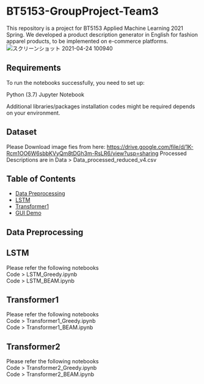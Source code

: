 # BT5153-GroupProject-Team3
This repository is a project for BT5153 Applied Machine Learning 2021 Spring. We developed a product description generator in English for fashion apparel products, to be implemented on e-commerce platforms.
![スクリーンショット 2021-04-24 100940](https://user-images.githubusercontent.com/77659181/115944300-845cb180-a4e7-11eb-86cd-7e1697ba04f8.png)

## Requirements
To run the notebooks successfully, you need to set up:

Python (3.7)
Jupyter Notebook

Additional libraries/packages installation codes might be required depends on your environment.

## Dataset
Please Download image fies from here: https://drive.google.com/file/d/1K-Rcm1OO6W6sbbKVyQm8tDGh3m-RsLR6/view?usp=sharing
Processed Descriptions are in Data > Data_processed_reduced_v4.csv

## Table of Contents
- [Data Preprocessing](#Data-Preprocessing)
- [LSTM](#LSTM)
- [Transformer1](#Transformer1)
- [GUI Demo](#Transformer2)

## Data Preprocessing

## LSTM
Please refer the following notebooks  
Code > LSTM_Greedy.ipynb  
Code > LSTM_BEAM.ipynb

## Transformer1
Please refer the following notebooks  
Code > Transformer1_Greedy.ipynb  
Code > Transformer1_BEAM.ipynb

## Transformer2
Please refer the following notebooks  
Code > Transformer2_Greedy.ipynb  
Code > Transformer2_BEAM.ipynb
